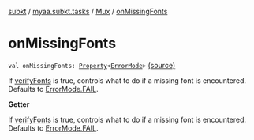 [subkt](../../index.md) / [myaa.subkt.tasks](../index.md) / [Mux](index.md) / [onMissingFonts](./on-missing-fonts.md)

# onMissingFonts

`val onMissingFonts: `[`Property`](https://docs.gradle.org/current/javadoc/org/gradle/api/provider/Property.html)`<`[`ErrorMode`](../-error-mode/index.md)`>` [(source)](https://github.com/Myaamori/SubKt/blob/0.1.13/src/main/kotlin/myaa/subkt/tasks/muxtask.kt#L666)

If [verifyFonts](../../myaa.subkt.tasks.utils/verify-fonts.md) is true, controls what to do if a missing font is encountered.
Defaults to [ErrorMode.FAIL](../-error-mode/-f-a-i-l.md).

**Getter**

If [verifyFonts](../../myaa.subkt.tasks.utils/verify-fonts.md) is true, controls what to do if a missing font is encountered.
Defaults to [ErrorMode.FAIL](../-error-mode/-f-a-i-l.md).

